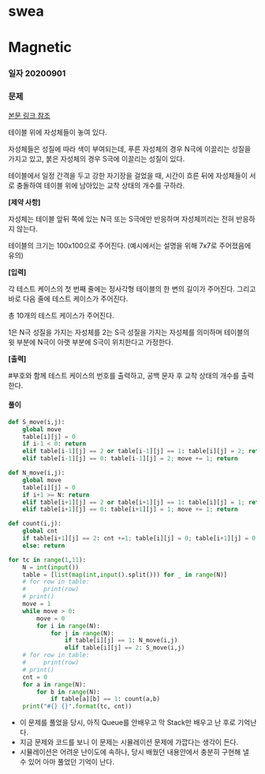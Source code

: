 # swea

# Magnetic

### 일자 20200901



### 문제

[본문 링크 참조](https://swexpertacademy.com/main/code/problem/problemDetail.do?contestProbId=AV14hwZqABsCFAYD&categoryId=AV14hwZqABsCFAYD&categoryType=CODE)

테이블 위에 자성체들이 놓여 있다.

자성체들은 성질에 따라 색이 부여되는데, 푸른 자성체의 경우 N극에 이끌리는 성질을 가지고 있고, 붉은 자성체의 경우 S극에 이끌리는 성질이 있다.

테이블에서 일정 간격을 두고 강한 자기장을 걸었을 때, 시간이 흐른 뒤에 자성체들이 서로 충돌하여 테이블 위에 남아있는 교착 상태의 개수를 구하라.

**[제약 사항]**

자성체는 테이블 앞뒤 쪽에 있는 N극 또는 S극에만 반응하며 자성체끼리는 전혀 반응하지 않는다.

테이블의 크기는 100x100으로 주어진다. (예시에서는 설명을 위해 7x7로 주어졌음에 유의)

**[입력]**

각 테스트 케이스의 첫 번째 줄에는 정사각형 테이블의 한 변의 길이가 주어진다. 그리고 바로 다음 줄에 테스트 케이스가 주어진다.

총 10개의 테스트 케이스가 주어진다.

1은 N극 성질을 가지는 자성체를 2는 S극 성질을 가지는 자성체를 의미하며 테이블의 윗 부분에 N극이 아랫 부분에 S극이 위치한다고 가정한다.

**[출력]**

\#부호와 함께 테스트 케이스의 번호를 출력하고, 공백 문자 후 교착 상태의 개수를 출력한다.

#### 풀이

```python
def S_move(i,j):
    global move
    table[i][j] = 0
    if i-1 < 0: return
    elif table[i-1][j] == 2 or table[i-1][j] == 1: table[i][j] = 2; return
    elif table[i-1][j] == 0: table[i-1][j] = 2; move += 1; return

def N_move(i,j):
    global move
    table[i][j] = 0
    if i+1 >= N: return
    elif table[i+1][j] == 2 or table[i+1][j] == 1: table[i][j] = 1; return
    elif table[i+1][j] == 0: table[i+1][j] = 1; move += 1; return

def count(i,j):
    global cnt
    if table[i+1][j] == 2: cnt +=1; table[i][j] = 0; table[i+1][j] = 0; return
    else: return

for tc in range(1,11):
    N = int(input())
    table = [list(map(int,input().split())) for _ in range(N)]
    # for row in table:
    #     print(row)
    # print()
    move = 1
    while move > 0:
        move = 0
        for i in range(N):
            for j in range(N):
                if table[i][j] == 1: N_move(i,j)
                elif table[i][j] == 2: S_move(i,j)
    # for row in table:
    #     print(row)
    # print()
    cnt = 0
    for a in range(N):
        for b in range(N):
            if table[a][b] == 1: count(a,b)
    print("#{} {}".format(tc, cnt))
```

- 이 문제를  풀었을 당시, 아직 Queue를 안배우고 막 Stack만 배우고 난 후로 기억난다.
- 지금 문제와 코드를 보니 이 문제는 시뮬레이션 문제에 가깝다는 생각이 든다.
- 시뮬레이션은 어려운 난이도에 속하나, 당시 배웠던 내용안에서 충분히 구현해 낼 수 있어 아마 풀었던 기억이 난다.